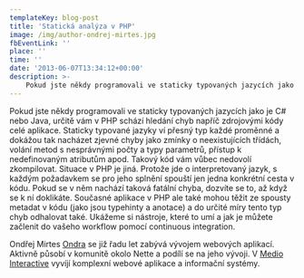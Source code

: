 ```yaml
---
templateKey: blog-post
title: 'Statická analýza v PHP'
image: /img/author-ondrej-mirtes.jpg
fbEventLink: ''
place: ''
time: ''
date: '2013-06-07T13:34:12+00:00'
description: >-
    Pokud jste někdy programovali ve staticky typovaných jazycích jako je C# nebo Java, určitě vám v PHP schází hledání chyb napříč zdrojovými kódy celé aplikace. Staticky typované jazyky ví...
---
```

Pokud jste někdy programovali ve staticky typovaných jazycích jako je C# nebo Java, určitě vám v PHP schází hledání chyb napříč zdrojovými kódy celé aplikace. Staticky typované jazyky ví přesný typ každé proměnné a dokážou tak nacházet zjevné chyby jako zmínky o neexistujících třídách, volání metod s nesprávnými počty a typy parametrů, přístup k nedefinovaným atributům apod. Takový kód vám vůbec nedovolí zkompilovat. Situace v PHP je jiná. Protože jde o interpretovaný jazyk, s každým požadavkem se pro jeho splnění spouští jen jedna konkrétní cesta v kódu. Pokud se v něm nachází taková fatální chyba, dozvíte se to, až když se k ní doklikáte. Současné aplikace v PHP ale také mohou těžit ze spousty metadat v kódu (jako jsou typehinty a anotace) a do určité míry tento typ chyb odhalovat také. Ukážeme si nástroje, které to umí a jak je můžete začlenit do vašeho workflow pomocí continuous integration.

Ondřej Mirtes [Ondra](http://mirtes.cz "Osobní stránky Ondřeje Mirtese") se již řadu let zabývá vývojem webových aplikací. Aktivně působí v komunitě okolo Nette a podílí se na jeho vývoji. V [Medio Interactive](http://www.medio.cz "Medio Interactive") vyvíjí komplexní webové aplikace a informační systémy.
